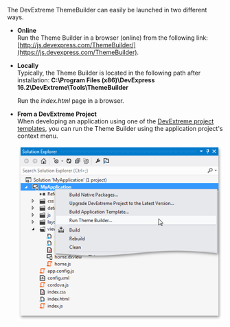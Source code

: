 The DevExtreme ThemeBuilder can easily be launched in two different ways.

- **Online**  
	Run the Theme Builder in a browser (online) from the following link: [http://js.devexpress.com/ThemeBuilder/](https://js.devexpress.com/ThemeBuilder).

- **Locally**  
	Typically, the Theme Builder is located in the following path after installation: **C:\Program Files (x86)\DevExpress 16.2\DevExtreme\Tools\ThemeBuilder**
	
	Run the *index.html* page in a browser.

- **From a DevExtreme Project**  
	When developing an application using one of the [DevExtreme project templates](/concepts/50%20VS%20Integration/0%20Project%20Templates '/Documentation/Guide/VS_Integration/Project_Templates/'), you can run the Theme Builder using the application project's context menu.

	![Theme Builder from DevExtreme Project](/images/DevExtreme/ThemeBuilderFromProject.png)